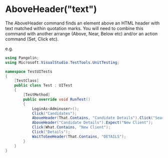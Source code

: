 # AboveHeader("text")



The AboveHeader command finds an element above an HTML header with text matched within quotation
marks. You will need to combine this command with another arrange (Above, Near, Below etc) and/or an action command (Set, Click etc).

e.g.

```C#
using Pangolin;
using Microsoft.VisualStudio.TestTools.UnitTesting;

namespace TestUITests
{
    [TestClass]
    public class Test : UITest
    {
        [TestMethod]
        public override void RunTest()
        {
            LoginAs<Adminuser>();
            Click("Candidates");
            AboveHeader(That.Contains, "Candidate Details").Click("Search");
            AboveHeader("Candidate Details").Expect("New Client");
            Click(What.Contains, "New Client");
            Click("Details");
            WaitToSeeHeader(That.Contains, "DETAILS");
        }
    }
}
```

